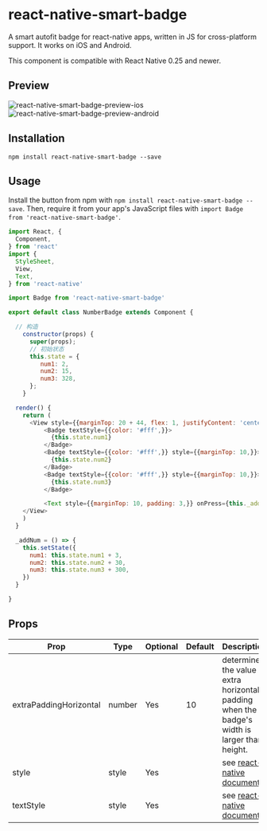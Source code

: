# react-native-smart-badge
A smart autofit badge for react-native apps, written in JS for cross-platform support.
It works on iOS and Android.

This component is compatible with React Native 0.25 and newer.

## Preview

![react-native-smart-badge-preview-ios][1]
![react-native-smart-badge-preview-android][4]

## Installation

```
npm install react-native-smart-badge --save
```

## Usage

Install the button from npm with `npm install react-native-smart-badge --save`.
Then, require it from your app's JavaScript files with `import Badge from 'react-native-smart-badge'`.

```js
import React, {
  Component,
} from 'react'
import {
  StyleSheet,
  View,
  Text,
} from 'react-native'

import Badge from 'react-native-smart-badge'

export default class NumberBadge extends Component {

  // 构造
    constructor(props) {
      super(props);
      // 初始状态
      this.state = {
         num1: 2,
         num2: 15,
         num3: 328,
      };
    }

  render() {
    return (
      <View style={{marginTop: 20 + 44, flex: 1, justifyContent: 'center', alignItems: 'center', }}>
          <Badge textStyle={{color: '#fff',}}>
            {this.state.num1}
          </Badge>
          <Badge textStyle={{color: '#fff',}} style={{marginTop: 10,}}>
            {this.state.num2}
          </Badge>
          <Badge textStyle={{color: '#fff',}} style={{marginTop: 10,}}>
            {this.state.num3}
          </Badge>

          <Text style={{marginTop: 10, padding: 3,}} onPress={this._addNum}>click to add num(点击增加数字)</Text>
    </View>
    )
  }

  _addNum = () => {
    this.setState({
      num1: this.state.num1 + 3,
      num2: this.state.num2 + 30,
      num3: this.state.num3 + 300,
    })
  }

}
```

## Props

Prop                   | Type   | Optional | Default   | Description
---------------------- | ------ | -------- | --------- | -----------
extraPaddingHorizontal | number | Yes      | 10        | determines the value of extra horizontal padding when the badge's width is larger than height.
style                  | style  | Yes      |           | see [react-native documents][2]
textStyle              | style  | Yes      |           | see [react-native documents][3]

[1]: http://cyqresig.github.io/img/react-native-smart-badge-preview-ios-v1.0.2.gif
[2]: https://facebook.github.io/react-native/docs/style.html
[3]: https://facebook.github.io/react-native/docs/text.html#style
[4]: http://cyqresig.github.io/img/react-native-smart-badge-preview-android-v1.0.2.gif

